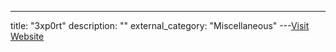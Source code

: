 ---
title: "3xp0rt"
description: ""
external_category: "Miscellaneous"
---[Visit Website](https://github.com/3xp0rt)


